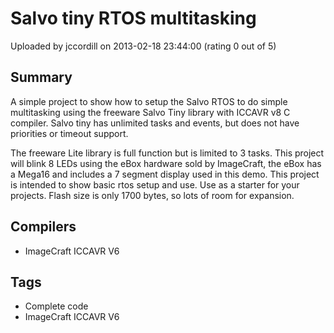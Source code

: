 # Salvo tiny RTOS multitasking

Uploaded by jccordill on 2013-02-18 23:44:00 (rating 0 out of 5)

## Summary

A simple project to show how to setup the Salvo RTOS to do simple multitasking using the freeware Salvo Tiny library with ICCAVR v8 C compiler. Salvo tiny has unlimited tasks and events, but does not have priorities or timeout support.  

The freeware Lite library is full function but is limited to 3 tasks. This project will blink 8 LEDs using the eBox hardware sold by ImageCraft, the eBox has a Mega16 and includes a 7 segment display used in this demo. This project is intended to show basic rtos setup and use. Use as a starter for your projects. Flash size is only 1700 bytes, so lots of room for expansion.

## Compilers

- ImageCraft ICCAVR V6

## Tags

- Complete code
- ImageCraft ICCAVR V6
